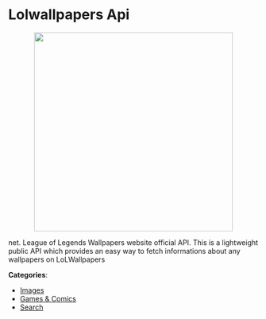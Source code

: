 # Lolwallpapers Api
<p align="center">
    <img width="400" src="https://raw.githubusercontent.com/apis-list/apis-list/apis/lolwallpapers-api/logo_256x256.png" />
</p>

net. League of Legends Wallpapers website official API.  This is a lightweight public API which provides an easy way to fetch informations about any wallpapers on LoLWallpapers



**Categories**:
- [Images](https://github.com/apis-list/apis-list#images)
- [Games & Comics](https://github.com/apis-list/apis-list#games-and-comics)
- [Search](https://github.com/apis-list/apis-list#search)






